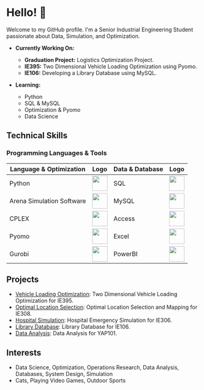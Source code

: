 # Hello! 👋

Welcome to my GitHub profile. I'm a Senior Industrial Engineering Student passionate about Data, Simulation, and Optimization.

- **Currently Working On:**
  - **Graduation Project:** Logistics Optimization Project.
  - **IE395:** Two Dimensional Vehicle Loading Optimization using Pyomo. 
  - **IE106:** Developing a Library Database using MySQL.

- **Learning:**  
  - Python  
  - SQL & MySQL
  - Optimization & Pyomo
  - Data Science

## Technical Skills

### Programming Languages & Tools
| Language & Optimization    | Logo | Data & Database            | Logo |
|----------------------------|------|----------------------------|------|
| Python                     | <img src="https://upload.wikimedia.org/wikipedia/commons/c/c3/Python-logo-notext.svg" width="40" /> | SQL                        | <img src="https://upload.wikimedia.org/wikipedia/commons/8/87/Sql_data_base_with_logo.png" width="40" /> |
| Arena Simulation Software  | <img src="https://rockwellautomation.scene7.com/is/image/rockwellautomation/FT-logo_Arena_FTblue_SubNav?wid=1280&fmt=png-alpha" width="40" /> | MySQL                      | <img src="https://upload.wikimedia.org/wikipedia/en/d/dd/MySQL_logo.svg" width="40" /> |
| CPLEX                      | <img src="https://ampl.com/wp-content/uploads/CPLEX-logo.svg" width="40" /> |Access                     | <img src="https://upload.wikimedia.org/wikipedia/commons/thumb/f/f8/Microsoft_Access_2013-2019_logo.svg/1200px-Microsoft_Access_2013-2019_logo.svg.png" width="40" /> |
| Pyomo                      | <img src="https://upload.wikimedia.org/wikipedia/en/f/fd/Pyomo_Logo_Without_Text.png" width="40" /> | Excel                      | <img src="https://upload.wikimedia.org/wikipedia/commons/7/73/Microsoft_Excel_2013-2019_logo.svg" width="40" /> |
| Gurobi                     | <img src="https://avatars.githubusercontent.com/u/15114496?s=280&v=4" width="40" /> | PowerBI                    | <img src="https://upload.wikimedia.org/wikipedia/commons/thumb/c/cf/New_Power_BI_Logo.svg/630px-New_Power_BI_Logo.svg.png" width="40" /> |

## Projects
- [Vehicle Loading Optimization](https://github.com/nebilimdolugozuksundediler/end395): Two Dimensional Vehicle Loading Optimization for IE395.
- [Optimal Location Selection](https://github.com/nebilimdolugozuksundediler/end308): Optimal Location Selection and Mapping for IE308.
- [Hospital Simulation](https://github.com/nebilimdolugozuksundediler/end306): Hospital Emergency Simulation for IE306.
- [Library Database](https://github.com/nebilimdolugozuksundediler/end106): Library Database for IE106.
- [Data Analysis](https://github.com/nebilimdolugozuksundediler/yap101): Data Analysis for YAP101.

## Interests
- Data Science, Optimization, Operations Research, Data Analysis, Databases, System Design, Simulation
- Cats, Playing Video Games, Outdoor Sports
